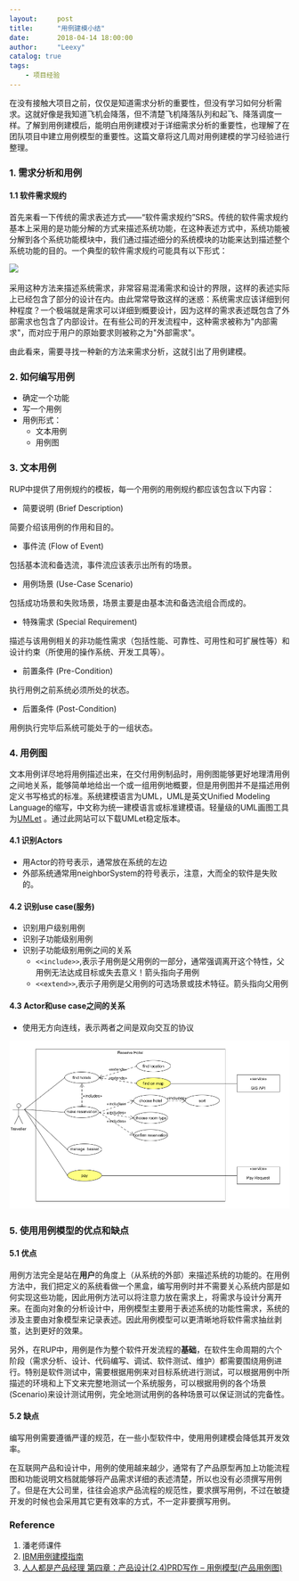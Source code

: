 ```yaml
---
layout:     post
title:      "用例建模小结"
date:       2018-04-14 18:00:00
author:     "Leexy"
catalog: true
tags:
    - 项目经验
---
```




 在没有接触大项目之前，仅仅是知道需求分析的重要性，但没有学习如何分析需求。这就好像是我知道飞机会降落，但不清楚飞机降落队列和起飞、降落调度一样。了解到用例建模后，能明白用例建模对于详细需求分析的重要性，也理解了在团队项目中建立用例模型的重要性。这篇文章将这几周对用例建模的学习经验进行整理。

### 1. 需求分析和用例
 
#### 1.1 软件需求规约
 
 首先来看一下传统的需求表述方式——“软件需求规约”SRS。传统的软件需求规约基本上采用的是功能分解的方式来描述系统功能，在这种表述方式中，系统功能被分解到各个系统功能模块中，我们通过描述细分的系统模块的功能来达到描述整个系统功能的目的。一个典型的软件需求规约可能具有以下形式：


 ![](https://www.ibm.com/developerworks/cn/rational/r-usecase-atm/images/1.gif)

 采用这种方法来描述系统需求，非常容易混淆需求和设计的界限，这样的表述实际上已经包含了部分的设计在内。由此常常导致这样的迷惑：系统需求应该详细到何种程度？一个极端就是需求可以详细到概要设计，因为这样的需求表述既包含了外部需求也包含了内部设计。在有些公司的开发流程中，这种需求被称为"内部需求"，而对应于用户的原始要求则被称之为"外部需求"。

 由此看来，需要寻找一种新的方法来需求分析，这就引出了用例建模。

### 2. 如何编写用例

 - 确定一个功能
 - 写一个用例
 - 用例形式：
   - 文本用例
   - 用例图

### 3. 文本用例

RUP中提供了用例规约的模板，每一个用例的用例规约都应该包含以下内容：

 - 简要说明 (Brief Description) 

  简要介绍该用例的作用和目的。

 - 事件流 (Flow of Event) 

包括基本流和备选流，事件流应该表示出所有的场景。

 - 用例场景 (Use-Case Scenario) 

包括成功场景和失败场景，场景主要是由基本流和备选流组合而成的。

 - 特殊需求 (Special Requirement) 

描述与该用例相关的非功能性需求（包括性能、可靠性、可用性和可扩展性等）和设计约束（所使用的操作系统、开发工具等）。

 - 前置条件 (Pre-Condition) 

执行用例之前系统必须所处的状态。

 - 后置条件 (Post-Condition) 

用例执行完毕后系统可能处于的一组状态。
### 4. 用例图

文本用例详尽地将用例描述出来，在交付用例制品时，用例图能够更好地理清用例之间地关系，能够简单地给出一个或一组用例地概要，但是用例图并不是描述用例定义书写格式的标准。系统建模语言为UML，UML是英文Unified Modeling Language的缩写，中文称为统一建模语言或标准建模语。轻量级的UML画图工具为[UMLet](http://www.umlet.com/changes.htm) 。通过此网站可以下载UMLet稳定版本。

#### 4.1 识别Actors

 - 用Actor的符号表示，通常放在系统的左边
 - 外部系统通常用neighborSystem的符号表示，注意，大而全的软件是失败的。

#### 4.2 识别use case(服务)

 - 识别用户级别用例
 - 识别子功能级别用例
 - 识别子功能级别用例之间的关系
  	- `<<include>>`,表示子用例是父用例的一部分，通常强调离开这个特性，父用例无法达成目标或失去意义！箭头指向子用例
  	- `<<extend>>`,表示子用例是父用例的可选场景或技术特征。箭头指向父用例

#### 4.3 Actor和use case之间的关系

 - 使用无方向连线，表示两者之间是双向交互的协议

![](../img/post_img/2018-04-14/2018-04-14-blog-use-case-example.png)

### 5. 使用用例模型的优点和缺点

#### 5.1 优点

 用例方法完全是站在**用户**的角度上（从系统的外部）来描述系统的功能的。在用例方法中，我们把定义的系统看做一个黑盒，编写用例时并不需要关心系统内部是如何实现这些功能，因此用例方法可以将注意力放在需求上，将需求与设计分离开来。在面向对象的分析设计中，用例模型主要用于表述系统的功能性需求，系统的涉及主要由对象模型来记录表述。因此用例模型可以更清晰地将软件需求抽丝剥茧，达到更好的效果。

 另外，在RUP中，用例是作为整个软件开发流程的**基础**，在软件生命周期的六个阶段（需求分析、设计、代码编写、调试、软件测试、维护）都需要围绕用例进行。特别是软件测试中，需要根据用例来对目标系统进行测试，可以根据用例中所描述的环境和上下文来完整地测试一个系统服务，可以根据用例的各个场景(Scenario)来设计测试用例，完全地测试用例的各种场景可以保证测试的完备性。

#### 5.2 缺点
 编写用例需要遵循严谨的规范，在一些小型软件中，使用用例建模会降低其开发效率。

 在互联网产品和设计中，用例的使用越来越少，通常有了产品原型再加上功能流程图和功能说明文档就能够将产品需求详细的表述清楚，所以也没有必须撰写用例了。但是在大公司里，往往会追求产品流程的规范性，要求撰写用例，不过在敏捷开发的时候也会采用其它更有效率的方式，不一定非要撰写用例。

### Reference
1. 潘老师课件
2. [IBM用例建模指南](https://www.ibm.com/developerworks/cn/rational/r-usecase-atm/)
3. [人人都是产品经理 第四章：产品设计(2.4)PRD写作 – 用例模型(产品用例图)](http://www.woshipm.com/pd/114490.html)
